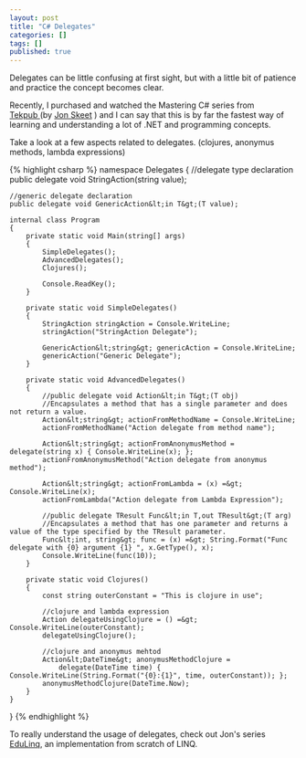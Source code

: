 ```yaml
---
layout: post
title: "C# Delegates"
categories: []
tags: []
published: true
---
```


Delegates can be little confusing at first sight, but with a little bit of patience and practice the concept becomes clear.

Recently, I purchased and watched the Mastering C# series from <a title="tekpub" href="http://tekpub.com/">Tekpub </a>(by <a href="http://msmvps.com/blogs/jon_skeet/">Jon Skeet</a> ) and I can say that this is by far the fastest way of learning and understanding a lot of .NET and programming concepts.


Take a look at a few aspects related to delegates. (clojures, anonymus methods, lambda expressions)


{% highlight csharp %}
namespace Delegates
{
    //delegate type declaration
    public delegate void StringAction(string value);

    //generic delegate declaration
    public delegate void GenericAction&lt;in T&gt;(T value);

    internal class Program
    {
        private static void Main(string[] args)
        {
            SimpleDelegates();
            AdvancedDelegates();
            Clojures();

            Console.ReadKey();
        }

        private static void SimpleDelegates()
        {
            StringAction stringAction = Console.WriteLine;
            stringAction("StringAction Delegate");

            GenericAction&lt;string&gt; genericAction = Console.WriteLine;
            genericAction("Generic Delegate");
        }

        private static void AdvancedDelegates()
        {
            //public delegate void Action&lt;in T&gt;(T obj)
            //Encapsulates a method that has a single parameter and does not return a value.
            Action&lt;string&gt; actionFromMethodName = Console.WriteLine;
            actionFromMethodName("Action delegate from method name");

            Action&lt;string&gt; actionFromAnonymusMethod = delegate(string x) { Console.WriteLine(x); };
            actionFromAnonymusMethod("Action delegate from anonymus method");

            Action&lt;string&gt; actionFromLambda = (x) =&gt; Console.WriteLine(x);
            actionFromLambda("Action delegate from Lambda Expression");

            //public delegate TResult Func&lt;in T,out TResult&gt;(T arg)
            //Encapsulates a method that has one parameter and returns a value of the type specified by the TResult parameter.
            Func&lt;int, string&gt; func = (x) =&gt; String.Format("Func delegate with {0} argument {1} ", x.GetType(), x);
            Console.WriteLine(func(10));
        }

        private static void Clojures()
        {
            const string outerConstant = "This is clojure in use";

            //clojure and lambda expression
            Action delegateUsingClojure = () =&gt; Console.WriteLine(outerConstant);
            delegateUsingClojure();

            //clojure and anonymus mehtod
            Action&lt;DateTime&gt; anonymusMethodClojure =
                delegate(DateTime time) { Console.WriteLine(String.Format("{0}:{1}", time, outerConstant)); };
            anonymusMethodClojure(DateTime.Now);
        }
    }
}
{% endhighlight %}

To really understand the usage of delegates, check out Jon's series <a title="edulinq" href="http://msmvps.com/blogs/jon_skeet/archive/tags/Edulinq/default.aspx">EduLinq</a>, an implementation from scratch of LINQ.
